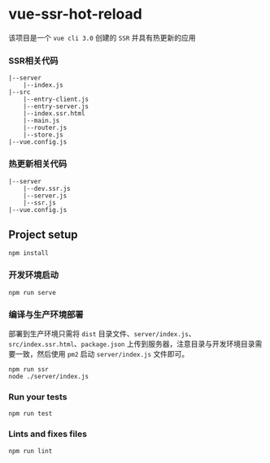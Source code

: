 # vue-ssr-hot-reload

该项目是一个 `vue cli 3.0` 创建的 `SSR` 并具有热更新的应用

### SSR相关代码

```
|--server
    |--index.js
|--src
    |--entry-client.js
    |--entry-server.js
    |--index.ssr.html
    |--main.js
    |--router.js
    |--store.js
|--vue.config.js
```

### 热更新相关代码

```
|--server
    |--dev.ssr.js
    |--server.js
    |--ssr.js
|--vue.config.js
```

## Project setup
```
npm install
```

### 开发环境启动
```
npm run serve
```

### 编译与生产环境部署
部署到生产环境只需将 `dist` 目录文件、`server/index.js`、`src/index.ssr.html`、`package.json` 上传到服务器，注意目录与开发环境目录需要一致，然后使用 `pm2` 启动 `server/index.js` 文件即可。
```
npm run ssr
node ./server/index.js
```

### Run your tests
```
npm run test
```

### Lints and fixes files
```
npm run lint
```


